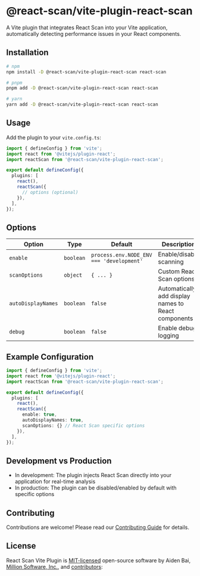 # @react-scan/vite-plugin-react-scan

A Vite plugin that integrates React Scan into your Vite application, automatically detecting performance issues in your React components.

## Installation

```bash
# npm
npm install -D @react-scan/vite-plugin-react-scan react-scan

# pnpm
pnpm add -D @react-scan/vite-plugin-react-scan react-scan

# yarn
yarn add -D @react-scan/vite-plugin-react-scan react-scan
```

## Usage

Add the plugin to your `vite.config.ts`:

```ts
import { defineConfig } from 'vite';
import react from '@vitejs/plugin-react';
import reactScan from '@react-scan/vite-plugin-react-scan';

export default defineConfig({
  plugins: [
    react(),
    reactScan({
      // options (optional)
    }),
  ],
});
```

## Options

| Option | Type | Default | Description |
|--------|------|---------|-------------|
| `enable` | `boolean` | `process.env.NODE_ENV === 'development'` | Enable/disable scanning |
| `scanOptions` | `object` | `{ ... }` | Custom React Scan options |
| `autoDisplayNames` | `boolean` | `false` | Automatically add display names to React components |
| `debug` | `boolean` | `false` | Enable debug logging |

## Example Configuration

```ts
import { defineConfig } from 'vite';
import react from '@vitejs/plugin-react';
import reactScan from '@react-scan/vite-plugin-react-scan';

export default defineConfig({
  plugins: [
    react(),
    reactScan({
      enable: true,
      autoDisplayNames: true,
      scanOptions: {} // React Scan specific options
    }),
  ],
});
```

## Development vs Production

- In development: The plugin injects React Scan directly into your application for real-time analysis
- In production: The plugin can be disabled/enabled by default with specific options

## Contributing

Contributions are welcome! Please read our [Contributing Guide](CONTRIBUTING.md) for details.

## License

React Scan Vite Plugin is [MIT-licensed](LICENSE) open-source software by Aiden Bai, [Million Software, Inc.](https://million.dev), and [contributors](https://github.com/aidenybai/react-scan/graphs/contributors):
